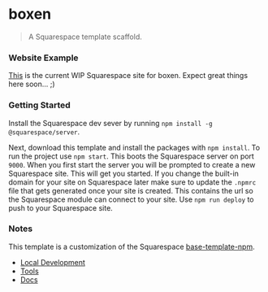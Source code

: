 boxen
=====

> A Squarespace template scaffold.



### Website Example

[This](https://boxen.squarespace.com) is the current WIP Squarespace site for boxen. Expect great things here soon... ;)



### Getting Started

Install the Squarespace dev sever by running `npm install -g @squarespace/server`.

Next, download this template and install the packages with `npm install`. To run the project use `npm start`. This boots the Squarespace server on port `9000`. When you first start the server you will be prompted to create a new Squarespace site. This will get you started. If you change the built-in domain for your site on Squarespace later make sure to update the `.npmrc` file that gets generated once your site is created. This contains the url so the Squarespace module can connect to your site. Use `npm run deploy` to push to your Squarespace site.


### Notes

This template is a customization of the Squarespace [base-template-npm](https://github.com/Squarespace/base-template-npm).

* [Local Development](https://developers.squarespace.com/local-development)
* [Tools](https://developers.squarespace.com/tools)
* [Docs](https://developers.squarespace.com/quick-start)

